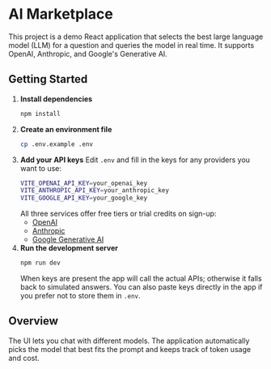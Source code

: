 # AI Marketplace

This project is a demo React application that selects the best large language model (LLM) for a question and queries the model in real time. It supports OpenAI, Anthropic, and Google's Generative AI.

## Getting Started

1. **Install dependencies**
   ```sh
   npm install
   ```
2. **Create an environment file**
   ```sh
   cp .env.example .env
   ```
3. **Add your API keys**
   Edit `.env` and fill in the keys for any providers you want to use:
   ```sh
   VITE_OPENAI_API_KEY=your_openai_key
   VITE_ANTHROPIC_API_KEY=your_anthropic_key
   VITE_GOOGLE_API_KEY=your_google_key
   ```
   All three services offer free tiers or trial credits on sign-up:
   - [OpenAI](https://platform.openai.com/)
   - [Anthropic](https://console.anthropic.com/)
   - [Google Generative AI](https://makersuite.google.com/)
4. **Run the development server**
   ```sh
   npm run dev
   ```
   When keys are present the app will call the actual APIs; otherwise it falls back to simulated answers.
   You can also paste keys directly in the app if you prefer not to store them in `.env`.

## Overview

The UI lets you chat with different models. The application automatically picks the model that best fits the prompt and keeps track of token usage and cost.
